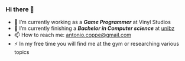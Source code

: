 ### Hi there 👋

- 🔭 I’m currently working as a ***Game Programmer*** at Vinyl Studios
- 🌱 I’m currently finishing a ***Bachelor in Computer science*** at [unibz](https://www.unibz.it)
- 📫 How to reach me: antonio.coppe@gmail.com
- ⚡ In my free time you will find me at the gym or researching various topics

<!-- [![Top Langs](https://github-readme-stats.vercel.app/api/top-langs/?username=AntonioCoppe&layout=compact&hide=html)](https://github.com/AntonioCoppe) -->
